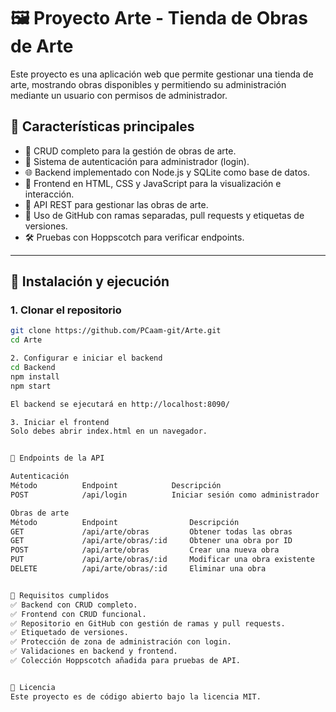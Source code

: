 # 🖼️ Proyecto Arte - Tienda de Obras de Arte

Este proyecto es una aplicación web que permite gestionar una tienda de arte, mostrando obras disponibles y permitiendo su administración mediante un usuario con permisos de administrador.

## 📌 Características principales

- 📜 CRUD completo para la gestión de obras de arte.
- 🔐 Sistema de autenticación para administrador (login).
- 🌐 Backend implementado con Node.js y SQLite como base de datos.
- 🎨 Frontend en HTML, CSS y JavaScript para la visualización e interacción.
- 🔄 API REST para gestionar las obras de arte.
- 📂 Uso de GitHub con ramas separadas, pull requests y etiquetas de versiones.
- 🛠️ Pruebas con Hoppscotch para verificar endpoints.

---

## 🚀 Instalación y ejecución

### 1️. Clonar el repositorio

```bash
git clone https://github.com/PCaam-git/Arte.git
cd Arte

2. Configurar e iniciar el backend
cd Backend
npm install
npm start

El backend se ejecutará en http://localhost:8090/

3. Iniciar el frontend
Solo debes abrir index.html en un navegador.


📡 Endpoints de la API

Autenticación
Método	        Endpoint	        Descripción
POST	        /api/login	        Iniciar sesión como administrador

Obras de arte
Método	        Endpoint	            Descripción
GET	            /api/arte/obras	        Obtener todas las obras
GET	            /api/arte/obras/:id	    Obtener una obra por ID
POST	        /api/arte/obras	        Crear una nueva obra
PUT	            /api/arte/obras/:id	    Modificar una obra existente
DELETE	        /api/arte/obras/:id	    Eliminar una obra


📝 Requisitos cumplidos
✅ Backend con CRUD completo.
✅ Frontend con CRUD funcional.
✅ Repositorio en GitHub con gestión de ramas y pull requests.
✅ Etiquetado de versiones.
✅ Protección de zona de administración con login.
✅ Validaciones en backend y frontend.
✅ Colección Hoppscotch añadida para pruebas de API.


🔖 Licencia
Este proyecto es de código abierto bajo la licencia MIT.


